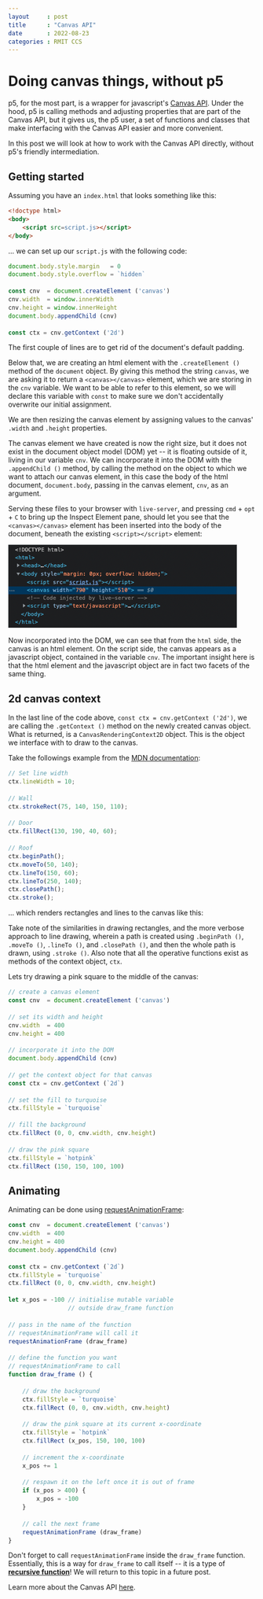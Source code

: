 ```yaml
---
layout     : post
title      : "Canvas API"
date       : 2022-08-23
categories : RMIT CCS
---
```


#   Doing canvas things, without p5

p5, for the most part, is a wrapper for javascript's [Canvas API](https://developer.mozilla.org/en-US/docs/Web/API/Canvas_API).  Under the hood, p5 is calling methods and adjusting properties that are part of the Canvas API, but it gives us, the p5 user, a set of functions and classes that make interfacing with the Canvas API easier and more convenient.

In this post we will look at how to work with the Canvas API directly, without p5's friendly intermediation.

##  Getting started

Assuming you have an `index.html` that looks something like this:

```html
<!doctype html>
<body>
    <script src=script.js></script>		
</body>
```

... we can set up our `script.js` with the following code:

```javascript
document.body.style.margin   = 0
document.body.style.overflow = `hidden`

const cnv  = document.createElement ('canvas')
cnv.width  = window.innerWidth
cnv.height = window.innerHeight
document.body.appendChild (cnv)

const ctx = cnv.getContext ('2d')
```

The first couple of lines are to get rid of the document's default padding.

Below that, we are creating an html element with the `.createElement ()` method of the `document` object.  By giving this method the string `canvas`, we are asking it to return a `<canvas></canvas>` element, which we are storing in the `cnv` variable.  We want to be able to refer to this element, so we will declare this variable with `const` to make sure we don't accidentally overwrite our initial assignment.

We are then resizing the canvas element by assigning values to the canvas' `.width` and `.height` properties.

The canvas element we have created is now the right size, but it does not exist in the document object model (DOM) yet -- it is floating outside of it, living in our variable `cnv`.  We can incorporate it into the DOM with the `.appendChild ()` method, by calling the method on the object to which we want to attach our canvas element, in this case the body of the html document, `document.body`, passing in the canvas element, `cnv`, as an argument.

Serving these files to your browser with `live-server`, and pressing `cmd` + `opt` + `C` to bring up the Inspect Element pane, should let you see that the `<canvas></canvas>` element has been inserted into the body of the document, beneath the existing `<script></script>` element:

![inspect new canvas element](/etc/images/new_canvas_element.png)

Now incorporated into the DOM, we can see that from the `html` side, the canvas is an html element.  On the script side, the canvas appears as a javascript object, contained in the variable `cnv`.  The important insight here is that the html element and the javascript object are in fact two facets of the same thing.

##  2d canvas context

In the last line of the code above, `const ctx = cnv.getContext ('2d')`, we are calling the `.getContext ()` method on the newly created canvas object.  What is returned, is a `CanvasRenderingContext2D` object.  This is the object we interface with to draw to the canvas.

Take the followings example from the [MDN documentation](https://developer.mozilla.org/en-US/docs/Web/API/CanvasRenderingContext2D):

```javascript
// Set line width
ctx.lineWidth = 10;

// Wall
ctx.strokeRect(75, 140, 150, 110);

// Door
ctx.fillRect(130, 190, 40, 60);

// Roof
ctx.beginPath();
ctx.moveTo(50, 140);
ctx.lineTo(150, 60);
ctx.lineTo(250, 140);
ctx.closePath();
ctx.stroke();
```

... which renders rectangles and lines to the canvas like this:

<p align=CENTER> <canvas id='example_0'></canvas> </p>
<script>
    const cnv_0  = document.getElementById ('example_0')
    cnv_0.width  = 300
    cnv_0.height = 300
    const ctx_0 = cnv_0.getContext ('2d')
    ctx_0.lineWidth = 10
    ctx_0.strokeRect (75, 140, 150, 110)
    ctx_0.fillRect (130, 190, 40, 60)
    ctx_0.beginPath ()
    ctx_0.moveTo (50, 140)
    ctx_0.lineTo (150, 60)
    ctx_0.lineTo (250, 140)
    ctx_0.closePath ()
    ctx_0.stroke ()
</script>

Take note of the similarities in drawing rectangles, and the more verbose approach to line drawing, wherein a path is created using `.beginPath ()`, `.moveTo ()`, `.lineTo ()`, and `.closePath ()`, and then the whole path is drawn, using `.stroke ()`.  Also note that all the operative functions exist as methods of the context object, `ctx`.

Lets try drawing a pink square to the middle of the canvas:

```javascript
// create a canvas element
const cnv  = document.createElement ('canvas')

// set its width and height
cnv.width  = 400
cnv.height = 400

// incorporate it into the DOM
document.body.appendChild (cnv)

// get the context object for that canvas
const ctx = cnv.getContext (`2d`)

// set the fill to turquoise
ctx.fillStyle = `turquoise`

// fill the background
ctx.fillRect (0, 0, cnv.width, cnv.height)

// draw the pink square
ctx.fillStyle = `hotpink`
ctx.fillRect (150, 150, 100, 100)
```

<p align=CENTER> <canvas id='example_1'></canvas> </p>
<script>
    const cnv_1  = document.getElementById (`example_1`)
    cnv_1.width  = 400
    cnv_1.height = 400
    const ctx_1 = cnv_1.getContext (`2d`)
    ctx_1.fillStyle = `turquoise`
    ctx_1.fillRect (0, 0, cnv_1.width, cnv_1.height)
    ctx_1.fillStyle = `hotpink`
    ctx_1.fillRect (150, 150, 100, 100)
</script>

##  Animating

Animating can be done using [requestAnimationFrame](https://developer.mozilla.org/en-US/docs/Web/API/window/requestAnimationFrame):

```javascript
const cnv  = document.createElement ('canvas')
cnv.width  = 400
cnv.height = 400
document.body.appendChild (cnv)

const ctx = cnv.getContext (`2d`)
ctx.fillStyle = `turquoise`
ctx.fillRect (0, 0, cnv.width, cnv.height)

let x_pos = -100 // initialise mutable variable
                 // outside draw_frame function

// pass in the name of the function
// requestAnimationFrame will call it
requestAnimationFrame (draw_frame)

// define the function you want
// requestAnimationFrame to call
function draw_frame () {

    // draw the background
    ctx.fillStyle = `turquoise`
    ctx.fillRect (0, 0, cnv.width, cnv.height)

    // draw the pink square at its current x-coordinate
    ctx.fillStyle = `hotpink`
    ctx.fillRect (x_pos, 150, 100, 100)

    // increment the x-coordinate
    x_pos += 1

    // respawn it on the left once it is out of frame
    if (x_pos > 400) {
        x_pos = -100
    }

    // call the next frame
    requestAnimationFrame (draw_frame)
}
```

<p align=CENTER> <canvas id='example_3'></canvas> </p>

<script>
    const cnv_3  = document.getElementById (`example_3`)
    cnv_3.width  = 400
    cnv_3.height = 400
    const ctx_3 = cnv_3.getContext (`2d`)
    ctx_3.fillStyle = `turquoise`
    ctx_3.fillRect (0, 0, cnv_3.width, cnv_3.height)
    let x_pos_3 = -100
    requestAnimationFrame (draw_frame_3)
    function draw_frame_3 () {
        ctx_3.fillStyle = `turquoise`
        ctx_3.fillRect (0, 0, cnv_3.width, cnv_3.height)
        ctx_3.fillStyle = `hotpink`
        ctx_3.fillRect (x_pos_3, 150, 100, 100)
        x_pos_3 += 1
        if (x_pos_3 > 400) {
            x_pos_3 = -100
        }
        requestAnimationFrame (draw_frame_3)
    }
</script>

Don't forget to call `requestAnimationFrame` inside the `draw_frame` function.  Essentially, this is a way for `draw_frame` to call itself -- it is a type of **[recursive function](https://developer.mozilla.org/en-US/docs/Glossary/Recursion)**!  We will return to this topic in a future post.

Learn more about the Canvas API [here](https://developer.mozilla.org/en-US/docs/Web/API/Canvas_API).
